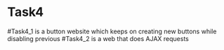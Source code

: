 # Task4
#Task4_1 is a button website which keeps on creating new buttons while disabling previous
#Task4_2 is a web that does AJAX requests
